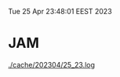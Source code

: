 Tue 25 Apr 23:48:01 EEST 2023
# JAM
<a href='./cache/202304/25_23.log'>./cache/202304/25_23.log</a>
